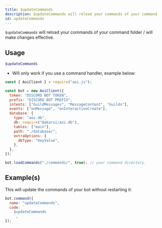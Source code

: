 ```yaml
---
title: $updateCommands
description: $updateCommands will reload your commands of your command folder / will make changes effective.
id: updateCommands
---
```


`$updateCommands` will reload your commands of your command folder / will make changes effective.

## Usage

```php
$updateCommands
```

- Will only work if you use a command handler, example below:

```javascript
const { AoiClient } = require("aoi.js");

const bot = new AoiClient({
  token: "DISCORD BOT TOKEN",
  prefix: "DISCORD BOT PREFIX",
  intents: ["GuildMessages", "MessageContent", "Guilds"],
  events: ["onMessage", "onInteractionCreate"],
  database: {
    type: "aoi.db",
    db: require("@akarui/aoi.db"),
    tables: ["main"],
    path: "./database/",
    extraOptions: {
      dbType: "KeyValue",
    },
  },
});

bot.loadCommands("./commands/", true); // your command directory.
```

## Example(s)

This will update the commands of your bot without restarting it:

```javascript
bot.command({
  name: "updateCommands",
  code: `
    $updateCommands
    `,
});
```
